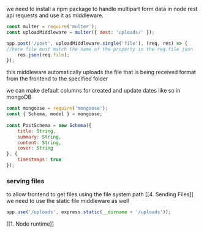 we need to install a npm package to handle multipart form data in node rest api requests and use it as middleware.

```js
const multer = require('multer');
const uploadMiddleware = multer({ dest: 'uploads/' });

app.post('/post', uploadMiddleware.single('file'), (req, res) => {
//here file must match the name of the property in the req.file json
	res.json(req.file);
});
```

this middleware automatically uploads the file that is being received format from the frontend to the specified folder

we can make default columns for created and update dates like so in mongoDB
```js
const mongoose = require('mongoose');
const { Schema, model } = mongoose;
  
const PostSchema = new Schema({
    title: String,
    summary: String,
    content: String,
    cover: String
}, {
    timestamps: true
});
```

### serving files
to allow frontend to get files using the file system path [[4. Sending Files]] we need to use the static file middleware as well
```js
app.use('/uploads', express.static(__dirname + '/uploads'));
```



[[1. Node runtime]]